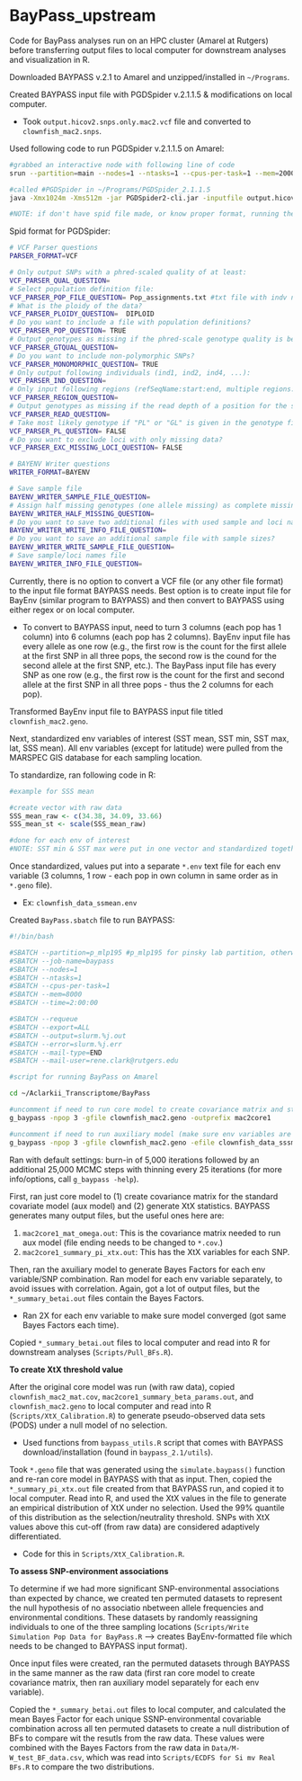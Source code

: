 BayPass\_upstream
================

Code for BayPass analyses run on an HPC cluster (Amarel at Rutgers) before transferring output files to local computer for downstream analyses and visualization in R.

Downloaded BAYPASS v.2.1 to Amarel and unzipped/installed in `~/Programs`.

Created BAYPASS input file with PGDSpider v.2.1.1.5 & modifications on local computer.

-   Took `output.hicov2.snps.only.mac2.vcf` file and converted to `clownfish_mac2.snps`.

Used following code to run PGDSpider v.2.1.1.5 on Amarel:

``` bash
#grabbed an interactive node with following line of code
srun --partition=main --nodes=1 --ntasks=1 --cpus-per-task=1 --mem=2000 --time=00:30:00 --export=ALL --pty bash -i

#called #PGDSpider in ~/Programs/PGDSpider_2.1.1.5
java -Xmx1024m -Xms512m -jar PGDSpider2-cli.jar -inputfile output.hicov2.snps.only.mac2.vcf -inputformat VCF -outputfile clownfish_mac2.snps -outputformat BAYENV -spid VCF_BAYENV.spid

#NOTE: if don't have spid file made, or know proper format, running the previous line of code without the -spid argument will generate a template spid file to modify as needed
```

Spid format for PGDSpider:

``` bash
# VCF Parser questions
PARSER_FORMAT=VCF

# Only output SNPs with a phred-scaled quality of at least:
VCF_PARSER_QUAL_QUESTION=
# Select population definition file:
VCF_PARSER_POP_FILE_QUESTION= Pop_assignments.txt #txt file with indv names in one column and pop assignment (Pop_1, etc.) in next (no headers, tab-delimited)
# What is the ploidy of the data?
VCF_PARSER_PLOIDY_QUESTION=  DIPLOID
# Do you want to include a file with population definitions?
VCF_PARSER_POP_QUESTION= TRUE
# Output genotypes as missing if the phred-scale genotype quality is below:
VCF_PARSER_GTQUAL_QUESTION=
# Do you want to include non-polymorphic SNPs?
VCF_PARSER_MONOMORPHIC_QUESTION= TRUE
# Only output following individuals (ind1, ind2, ind4, ...):
VCF_PARSER_IND_QUESTION=
# Only input following regions (refSeqName:start:end, multiple regions: whitespace separated):
VCF_PARSER_REGION_QUESTION=
# Output genotypes as missing if the read depth of a position for the sample is below:
VCF_PARSER_READ_QUESTION=
# Take most likely genotype if "PL" or "GL" is given in the genotype field?
VCF_PARSER_PL_QUESTION= FALSE
# Do you want to exclude loci with only missing data?
VCF_PARSER_EXC_MISSING_LOCI_QUESTION= FALSE

# BAYENV Writer questions
WRITER_FORMAT=BAYENV

# Save sample file
BAYENV_WRITER_SAMPLE_FILE_QUESTION=
# Assign half missing genotypes (one allele missing) as complete missing?
BAYENV_WRITER_HALF_MISSING_QUESTION=
# Do you want to save two additional files with used sample and loci names?
BAYENV_WRITER_WRITE_INFO_FILE_QUESTION=
# Do you want to save an additional sample file with sample sizes?
BAYENV_WRITER_WRITE_SAMPLE_FILE_QUESTION=
# Save sample/loci names file
BAYENV_WRITER_INFO_FILE_QUESTION=
```

Currently, there is no option to convert a VCF file (or any other file format) to the input file format BAYPASS needs. Best option is to create input file for BayEnv (similar program to BAYPASS) and then convert to BAYPASS using either regex or on local computer.

-   To convert to BAYPASS input, need to turn 3 columns (each pop has 1 column) into 6 columns (each pop has 2 columns). BayEnv input file has every allele as one row (e.g., the first row is the count for the first allele at the first SNP in all three pops, the second row is the cound for the second allele at the first SNP, etc.). The BayPass input file has every SNP as one row (e.g., the first row is the count for the first and second allele at the first SNP in all three pops - thus the 2 columns for each pop).

Transformed BayEnv input file to BAYPASS input file titled `clownfish_mac2.geno`.

Next, standardized env variables of interest (SST mean, SST min, SST max, lat, SSS mean). All env variables (except for latitude) were pulled from the MARSPEC GIS database for each sampling location.

To standardize, ran following code in R:

``` r
#example for SSS mean

#create vector with raw data
SSS_mean_raw <- c(34.38, 34.09, 33.66)
SSS_mean_st <- scale(SSS_mean_raw)

#done for each env of interest
#NOTE: SST min & SST max were put in one vector and standardized together because they use same original scale (degrees celsius)
```

Once standardized, values put into a separate `*.env` text file for each env variable (3 columns, 1 row - each pop in own column in same order as in `*.geno` file).

-   Ex: `clownfish_data_ssmean.env`

Created `BayPass.sbatch` file to run BAYPASS:

``` bash
#!/bin/bash

#SBATCH --partition=p_mlp195 #p_mlp195 for pinsky lab partition, otherwise use main (or EOAS or E&E)
#SBATCH --job-name=baypass
#SBATCH --nodes=1
#SBATCH --ntasks=1
#SBATCH --cpus-per-task=1
#SBATCH --mem=8000
#SBATCH --time=2:00:00

#SBATCH --requeue
#SBATCH --export=ALL
#SBATCH --output=slurm.%j.out
#SBATCH --error=slurm.%j.err
#SBATCH --mail-type=END
#SBATCH --mail-user=rene.clark@rutgers.edu

#script for running BayPass on Amarel

cd ~/Aclarkii_Transcriptome/BayPass

#uncomment if need to run core model to create covariance matrix and standardize env variables
g_baypass -npop 3 -gfile clownfish_mac2.geno -outprefix mac2core1

#uncomment if need to run auxiliary model (make sure env variables are standardized!)
g_baypass -npop 3 -gfile clownfish_mac2.geno -efile clownfish_data_sssmean.env -auxmodel -omegafile clownfish_mat.cov -outprefix mac2aux1_ssmean
```

Ran with default settings: burn-in of 5,000 iterations followed by an additional 25,000 MCMC steps with thinning every 25 iterations (for more info/options, call `g_baypass -help`).

First, ran just core model to (1) create covariance matrix for the standard covariate model (aux model) and (2) generate XtX statistics. BAYPASS generates many output files, but the useful ones here are:

1.  `mac2core1_mat_omega.out`: This is the covariance matrix needed to run aux model (file ending needs to be changed to `*.cov`.)
2.  `mac2core1_summary_pi_xtx.out`: This has the XtX variables for each SNP.

Then, ran the axuiliary model to generate Bayes Factors for each env variable/SNP combination. Ran model for each env variable separately, to avoid issues with correlation. Again, got a lot of output files, but the `*_summary_betai.out` files contain the Bayes Factors.

-   Ran 2X for each env variable to make sure model converged (got same Bayes Factors each time).

Copied `*_summary_betai.out` files to local computer and read into R for downstream analyses (`Scripts/Pull_BFs.R`).

**To create XtX threshold value**

After the original core model was run (with raw data), copied `clownfish_mac2_mat.cov`, `mac2core1_summary_beta_params.out`, and `clownfish_mac2.geno` to local computer and read into R (`Scripts/XtX_Calibration.R`) to generate pseudo-observed data sets (PODS) under a null model of no selection.

-   Used functions from `baypass_utils.R` script that comes with BAYPASS download/installation (found in `baypass_2.1/utils`).

Took `*.geno` file that was generated using the `simulate.baypass()` function and re-ran core model in BAYPASS with that as input. Then, copied the `*_summary_pi_xtx.out` file created from that BAYPASS run, and copied it to local computer. Read into R, and used the XtX values in the file to generate an empirical distribution of XtX under no selection. Used the 99% quantile of this distribution as the selection/neutrality threshold. SNPs with XtX values above this cut-off (from raw data) are considered adaptively differentiated.

-   Code for this in `Scripts/XtX_Calibration.R`.

**To assess SNP-environment associations**

To determine if we had more significant SNP-environmental associations than expected by chance, we created ten permuted datasets to represent the null hypothesis of no associatio nbetween allele frequencies and environmental conditions. These datasets by randomly reassigning individuals to one of the three sampling locations (`Scripts/Write Simulation Pop Data for BayPass.R` --&gt; creates BayEnv-formatted file which needs to be changed to BAYPASS input format).

Once input files were created, ran the permuted datasets through BAYPASS in the same manner as the raw data (first ran core model to create covariance matrix, then ran auxiliary model separately for each env variable).

Copied the `*_summary_betai.out` files to local computer, and calculated the mean Bayes Factor for each unique SSNP-environmental covariable combination across all ten permuted datasets to create a null distribution of BFs to compare wit the resutls from the raw data. These values were combined with the Bayes Factors from the raw data in `Data/M-W_test_BF_data.csv`, which was read into `Scripts/ECDFS for Si mv Real BFs.R` to compare the two distributions.
